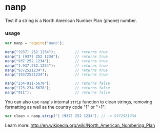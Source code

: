 # nanp

Test if a string is a North American Number Plan (phone) number.

### usage

```javascript
var nanp = require('nanp');

nanp("(937) 252 1234");         // returns true
nanp("1 (937) 252 1234");       // returns true
nanp("937.252.1234");           // returns true
nanp("1.937.252.1234");         // returns true
nanp("9372521234");             // returns true
nanp("19372521234");            // returns true

nanp("234-911-5678");           // returns false
nanp("123-234-5678");           // returns false
nanp("911");                    // returns false

```

You can also use `nanp`'s internal `strip` function to clean strings, removing formatting as well as the country code "1" or "+1":

```javascript
var clean = nanp.strip("1 (937) 252 1234"); // -> 9372521234
```

Learn more: http://en.wikipedia.org/wiki/North_American_Numbering_Plan

